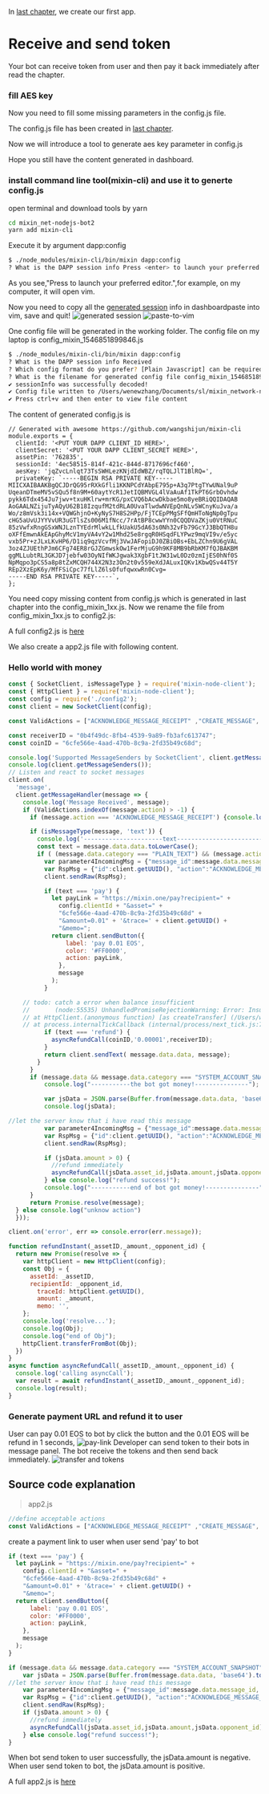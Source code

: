 In [last chapter](https://github.com/wenewzhang/mixin_network-nodejs-bot2/blob/master/README.md), we create our first app.

# Receive and send token
Your bot can receive token from user and then pay it back immediately after read the chapter.

### fill AES key
Now you need to fill some missing parameters in the config.js file.

The config.js file has been created in [last chapter](https://github.com/wenewzhang/mixin_network-nodejs-bot2/blob/master/README.md#generate-parameter-for-your-app). 

Now we will introduce a tool to generate aes key parameter in config.js

Hope you still have the content generated in dashboard.

### install command line tool(mixin-cli) and use it to generte config.js
open terminal and download tools by yarn
```bash
cd mixin_net-nodejs-bot2
yarn add mixin-cli
```

Execute it by argument dapp:config
```bash
$ ./node_modules/mixin-cli/bin/mixin dapp:config
? What is the DAPP session info Press <enter> to launch your preferred editor.
```
As you see,"Press <enter> to launch your preferred editor.",for example, on my computer, it will open vim.

Now you need to copy all the [generated session](https://mixin-network.gitbook.io/mixin-network/mixin-messenger-app/create-bot-account#generate-session-key-for-your-app) info in dashboardpaste into vim, save and quit!
![generated session ](https://github.com/myrual/mixin_network-nodejs-bot2/blob/master/Generated_session_content.png)
![paste-to-vim](https://github.com/wenewzhang/mixin_network-nodejs-bot2/blob/master/paste-to-vim.png)

One config file will be generated in the working folder. The config file on my laptop is config_mixin_1546851899846.js

```bash
$ ./node_modules/mixin-cli/bin/mixin dapp:config
? What is the DAPP session info Received
? Which config format do you prefer? [Plain Javascript] can be required from any js code
? What is the filename for generated config file config_mixin_1546851899846.js
✔︎ sessionInfo was successfully decoded!
✔︎ Config file written to /Users/wenewzhang/Documents/sl/mixin_network-nodejs-bot/config_mixin_1546851899846.js
✔︎ Press ctrl+v and then enter to view file content
```


The content of generated config.js is
```
// Generated with awesome https://github.com/wangshijun/mixin-cli
module.exports = {
  clientId: '<PUT YOUR DAPP CLIENT_ID HERE>',
  clientSecret: '<PUT YOUR DAPP CLIENT_SECRET HERE>',
  assetPin: '762835',
  sessionId: '4ec58515-814f-421c-844d-8717696cf460',
  aesKey: 'jqZvcLnlqt73TsSWHLezKNjdIdWBZ/rqTQLJlT1BlRQ=',
  privateKey: `-----BEGIN RSA PRIVATE KEY-----
MIICXAIBAAKBgQCJDrQG95rRXkGfli1KKNPCdYAbpE795p+A3q7PtgTYwUNal9uP
UqeanDTmeMV5vSQu5f8n9M+60aytYcR1JetIQBMVGL4lVaAuAf1TkPT6GrbOvhdw
pykk6Tdx454Ju7jwv+txuHKlrw+mrKG/pxCVQ6bAcwDkbae5mo8yeBRiQQIDAQAB
AoGAALNZijuTyAQyU62B18IzqufM2tdRLA0UvaTlwdwNVEpQnNLv5WCnyKuJva/a
Wo/z8mVsk3i14x+VQWGhjnO+KyNyS7H8S2HPp/FjTCEpPMgSFfQmHToNgNp0gTpu
cHG5aUvUJYYVvUR3uGTlsZs006M1fNcc/7rAtBP8cwwYYn0CQQDVaZKju0VtRNuC
85zVwfxRngGSxWNJLznTYEdrMlwkLLfkUakU5dA63s0Nh32vFb79GcYJ3BbQTH8u
oXFfEmwnAkEApGhyMcV1myVA4vY2w1Mhd25e8rgqR0HSqdFLYPwz9mqVI9v/e5yc
vxb5Pr+zJLxLKvHP6/D1iq9qzVcvfMj3VwJAFopiDJ0ZBiOBs+EbLZChn9U6gVAL
3oz4ZJUEthPJm6CFg74ER8rGJZGmwskOw1FerMjuG9h9KF8MB9bRbKM7fQJBAKBM
ggMLLubtRL3GKJD7jebfw03OyNIfWKJgwak3XgbF1tJW31wL0Dz0zmIjES0hNf0S
NpMqpo3pCS5a8p8tZxMCQH744X2N3z3On2t0v559eXdJALuxIQKv1KbwQSv44T5Y
REp2XzEpK6y/MfFSiCpc77fLlZ6lsOfufqwxwRn0Cvg=
-----END RSA PRIVATE KEY-----`,
};
```
You need copy missing content from config.js which is generated in last chapter into the config_mixin_1xx.js.  Now we rename the file from config_mixin_1xx.js to config2.js:

A full config2.js is [here](https://github.com/wenewzhang/mixin_network-nodejs-bot2/blob/master/config2.js)

We also create a app2.js file with following content.
### Hello world with money
```javascript
const { SocketClient, isMessageType } = require('mixin-node-client');
const { HttpClient } = require('mixin-node-client');
const config = require('./config2');
const client = new SocketClient(config);

const ValidActions = ["ACKNOWLEDGE_MESSAGE_RECEIPT" ,"CREATE_MESSAGE", "LIST_PENDING_MESSAGES"];

const receiverID = "0b4f49dc-8fb4-4539-9a89-fb3afc613747";
const coinID = "6cfe566e-4aad-470b-8c9a-2fd35b49c68d";

console.log('Supported MessageSenders by SocketClient', client.getMessageSenders());
console.log(client.getMessageSenders());
// Listen and react to socket messages
client.on(
  'message',
  client.getMessageHandler(message => {
    console.log('Message Received', message);
    if (ValidActions.indexOf(message.action) > -1) {
      if (message.action === 'ACKNOWLEDGE_MESSAGE_RECEIPT') {console.log("ignore receipt");return;}

      if (isMessageType(message, 'text')) {
        console.log('----------------------text-------------------------');
        const text = message.data.data.toLowerCase();
        if ( (message.data.category === "PLAIN_TEXT") && (message.action === "CREATE_MESSAGE") ) {
          var parameter4IncomingMsg = {"message_id":message.data.message_id, "status":"READ"};
          var RspMsg = {"id":client.getUUID(), "action":"ACKNOWLEDGE_MESSAGE_RECEIPT", "params":parameter4IncomingMsg};
          client.sendRaw(RspMsg);

          if (text === 'pay') {
            let payLink = "https://mixin.one/pay?recipient=" +
              config.clientId + "&asset=" +
              "6cfe566e-4aad-470b-8c9a-2fd35b49c68d" +
              "&amount=0.01" + '&trace=' + client.getUUID() +
              "&memo=";
            return client.sendButton({
                label: 'pay 0.01 EOS',
                color: '#FF0000',
                action: payLink,
              },
              message
            );
          }

    // todo: catch a error when balance insufficient
    //       (node:55535) UnhandledPromiseRejectionWarning: Error: Insufficient balance.
    // at HttpClient.(anonymous function) [as createTransfer] (/Users/wenewzhang/Documents/sl/mixin_network-nodejs-bot2/node_modules/mixin-node-client/lib/http.js:99:23)
    // at process.internalTickCallback (internal/process/next_tick.js:77:7)
          if (text === 'refund') {
            asyncRefundCall(coinID,'0.00001',receiverID);
          }
          return client.sendText( message.data.data, message);
        }
      }
      if (message.data && message.data.category === "SYSTEM_ACCOUNT_SNAPSHOT") {
          console.log("-----------the bot got money!---------------");

          var jsData = JSON.parse(Buffer.from(message.data.data, 'base64').toString('utf-8'));
          console.log(jsData);

//let the server know that i have read this message
          var parameter4IncomingMsg = {"message_id":message.data.message_id, "status":"READ"};
          var RspMsg = {"id":client.getUUID(), "action":"ACKNOWLEDGE_MESSAGE_RECEIPT", "params":parameter4IncomingMsg};
          client.sendRaw(RspMsg);

          if (jsData.amount > 0) {
            //refund immediately
            asyncRefundCall(jsData.asset_id,jsData.amount,jsData.opponent_id);
          } else console.log("refund success!");
          console.log("-----------end of bot got money!---------------");
      }
      return Promise.resolve(message);
  } else console.log("unknow action")
  }));

client.on('error', err => console.error(err.message));

function refundInstant(_assetID,_amount,_opponent_id) {
  return new Promise(resolve => {
    var httpClient = new HttpClient(config);
    const Obj = {
      assetId: _assetID,
      recipientId: _opponent_id,
        traceId: httpClient.getUUID(),
        amount: _amount,
        memo: '',
    };
    console.log('resolve...');
    console.log(Obj);
    console.log("end of Obj");
    httpClient.transferFromBot(Obj);
  })
}
async function asyncRefundCall(_assetID,_amount,_opponent_id) {
  console.log('calling asyncCall');
  var result = await refundInstant(_assetID,_amount,_opponent_id);
  console.log(result);
}

```
### Generate payment URL and refund it to user
User can pay 0.01 EOS to bot by click the button and the 0.01 EOS will be refund in 1 seconds,
![pay-link](https://github.com/myrual/mixin_network-nodejs-bot2/blob/master/Pay_and_refund_quickly.jpg)
Developer can send token to their bots in message panel. The bot receive the tokens and then send back immediately.
![transfer and tokens](https://github.com/wenewzhang/mixin_network-nodejs-bot2/blob/master/transfer-any-tokens.jpeg)

## Source code explanation
> app2.js
```javascript
//define acceptable actions
const ValidActions = ["ACKNOWLEDGE_MESSAGE_RECEIPT" ,"CREATE_MESSAGE", "LIST_PENDING_MESSAGES"];
```

create a payment link to user when user send 'pay' to bot
```javascript
if (text === 'pay') {
  let payLink = "https://mixin.one/pay?recipient=" +
    config.clientId + "&asset=" +
    "6cfe566e-4aad-470b-8c9a-2fd35b49c68d" +
    "&amount=0.01" + '&trace=' + client.getUUID() +
    "&memo=";
  return client.sendButton({
      label: 'pay 0.01 EOS',
      color: '#FF0000',
      action: payLink,
    },
    message
  );
}
```

```javascript
if (message.data && message.data.category === "SYSTEM_ACCOUNT_SNAPSHOT") {
    var jsData = JSON.parse(Buffer.from(message.data.data, 'base64').toString('utf-8'));
//let the server know that i have read this message
    var parameter4IncomingMsg = {"message_id":message.data.message_id, "status":"READ"};
    var RspMsg = {"id":client.getUUID(), "action":"ACKNOWLEDGE_MESSAGE_RECEIPT", "params":parameter4IncomingMsg};
    client.sendRaw(RspMsg);
    if (jsData.amount > 0) {
      //refund immediately
      asyncRefundCall(jsData.asset_id,jsData.amount,jsData.opponent_id);
    } else console.log("refund success!");
}
```
When bot send token to user successfully, the jsData.amount is negative.
When user send token to bot, the jsData.amount is positive.

A full app2.js is [here](https://github.com/wenewzhang/mixin_network-nodejs-bot2/blob/master/app2.js)
